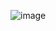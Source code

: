 ![image](https://user-images.githubusercontent.com/82316502/116214759-507fc700-a747-11eb-8e01-b12def124d92.png)


